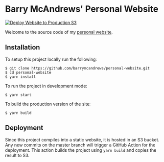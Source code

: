 # Barry McAndrews' Personal Website 
[![Deploy Website to Production S3](https://github.com/barrymcandrews/personal-website/actions/workflows/deploy-prod.yml/badge.svg)](https://github.com/barrymcandrews/personal-website/actions/workflows/deploy-prod.yml)

Welcome to the source code of my [personal website](https://www.bmcandrews.com).

## Installation

To setup this project locally run the following:
```
$ git clone https://github.com/barrymcandrews/personal-website.git
$ cd personal-website
$ yarn install
```
To run the project in development mode:
```
$ yarn start
```

To build the production version of the site:
```
$ yarn build
```

## Deployment

Since this project compiles into a static website, it is hosted in an S3 bucket. 
Any new commits on the master branch will trigger a GitHub Action for the deployment. 
This action builds the project using `yarn build` and copies the result to S3.

